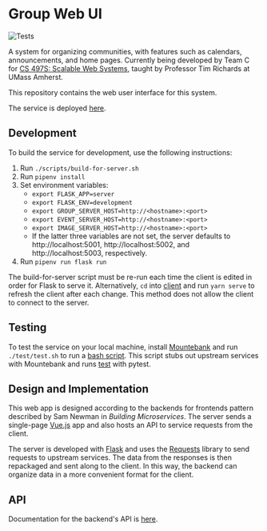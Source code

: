 # Group Web UI
![Tests](https://github.com/samdzie/group-web-ui/workflows/Tests/badge.svg)

A system for organizing communities, with features such as calendars,
announcements, and home pages. Currently being developed by Team C for
[CS 497S: Scalable Web Systems][1], taught by Professor Tim Richards at
UMass Amherst.

This repository contains the web user interface for this system.

The service is deployed [here][2].

## Development
To build the service for development, use the following instructions:

1. Run `./scripts/build-for-server.sh`
2. Run `pipenv install`
3. Set environment variables:
    - `export FLASK_APP=server`
    - `export FLASK_ENV=development`
    - `export GROUP_SERVER_HOST=http://<hostname>:<port>`
    - `export EVENT_SERVER_HOST=http://<hostname>:<port>`
    - `export IMAGE_SERVER_HOST=http://<hostname>:<port>`
    - If the latter three variables are not set, the server defaults to
    http://localhost:5001, http://localhost:5002, and
    http://localhost:5003, respectively.
4. Run `pipenv run flask run`

The build-for-server script must be re-run each time the client is
edited in order for Flask to serve it. Alternatively, `cd` into
[client](client) and run `yarn serve` to refresh the client after each
change. This method does not allow the client to connect to the server.

## Testing
To test the service on your local machine, install [Mountebank][3] and
run `./test/test.sh` to run a [bash script](test/test.sh). This script
stubs out upstream services with Mountebank and runs [test](test) with
pytest.

## Design and Implementation
This web app is designed according to the backends for frontends
pattern described by Sam Newman in *Building Microservices*. The server
sends a single-page [Vue.js](https://vuejs.org/) app and also hosts an
API to service requests from the client.

The server is developed with [Flask](https://flask.palletsprojects.com/)
and uses the [Requests](https://requests.readthedocs.io/) library to
send requests to upstream services. The data from the responses is then
repackaged and sent along to the client. In this way, the backend can
organize data in a more convenient format for the client.

## API
Documentation for the backend's API is [here](server/README.md).

[1]: https://sites.google.com/cs.umass.edu/compsci-497s-f20-submissions
[2]: http://groupwebui-env.eba-9tq2awwf.us-east-1.elasticbeanstalk.com/
[3]: http://mbtest.org
